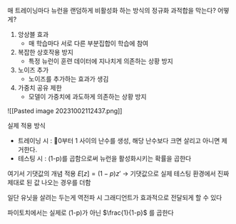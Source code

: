 매 트레이닝마다 뉴런을 랜덤하게 비활성화 하는 방식의 정규화
과적합을 막는다? 어떻게?
1. 앙상블 효과 
	- 매 학습마다 서로 다른 부분집합이 학습에 참여
2. 복잡한 상호작용 방지
	- 특정 뉴런이 훈련 데이터에 지나치게 의존하는 상황 방지
3. 노이즈 추가
	- 노이즈를 추가하는 효과가 생김
4. 가중치 공유 제한
	- 모델이 가중치에 과도하게 의존하는 상황 방지

![[Pasted image 20231002112437.png]]

실제 적용 방식 
- 트레이닝 시 : 0부터 1 사이의 난수를 생성, 해당 난수보다 크면 살리고 아니면 제거한다.
- 테스팅 시 :  (1-p)를 곱함으로써 뉴런을 활성화시키는 확률을 곱한다

여기서 기댓값의 개념 적용
$E[z] = (1 - p)z'$
-> 기댓값으로 실제 테스팅 환경에서 진짜 제대로 된 값 나오는 경우를 더함

일단 유닛을 살려는 두는게 역전파 시 그래디언트가 효과적으로 전달되게 할 수 있다

파이토치에서는 실제로 (1-p)가 아닌 $\frac{1}{1-p}$ 를 곱한다